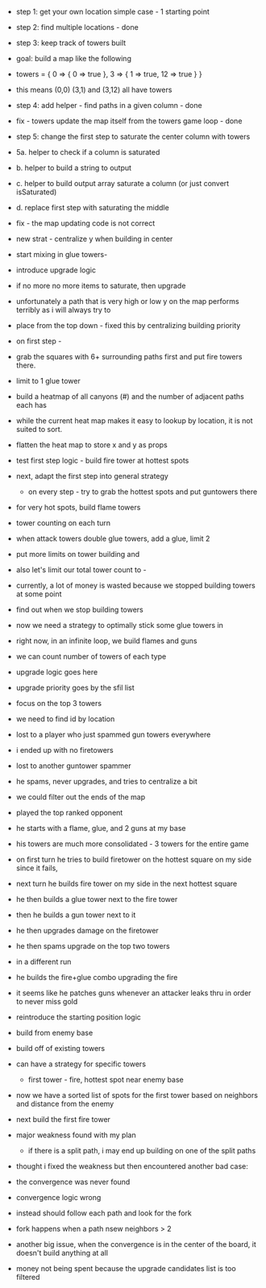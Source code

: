 - step 1: get your own location simple case - 1 starting point 
- step 2: find multiple locations - done 
- step 3: keep track of towers built 
- goal: build a map like the following
- towers = { 0 => { 0 => true }, 3 => { 1 => true, 12 => true } } 
- this means (0,0) (3,1) and (3,12) all have towers 
- step 4: add helper - find paths in a given column - done


- fix - towers update the map itself from the towers game loop - done
- step 5: change the first step to saturate the center column with towers
- 5a.  helper to check if a column is saturated
- b.  helper to build a string to output 
- c.  helper to build output array saturate a column (or just convert isSaturated)
- d.  replace first step with saturating the middle 


-  fix - the map updating code is not correct



- new strat - centralize y when building in center 
- start mixing in glue towers- 
- introduce upgrade logic
- if no more no more items to saturate, then upgrade

- unfortunately a path that is very high or low y on the map performs terribly as i will always try to
- place from the top down - fixed this by centralizing building priority 


- on first step - 
- grab the squares with 6+ surrounding paths first and put fire towers there.


- limit to 1 glue tower 

- build a heatmap of all canyons (#) and the number of adjacent paths each has 
- while the current heat map makes it easy to lookup by location, it is not suited to sort.
- flatten the heat map to store x and y as props 

- test first step logic - build fire tower at hottest spots

- next, adapt the first step into general strategy
  - on every step - try to grab the hottest spots and put guntowers there

- for very hot spots, build flame towers 
- tower counting on each turn 

- when attack towers double glue towers, add a glue, limit 2

- put more limits on tower building and 
- also let's limit our total tower count to - 
- currently, a lot of money is wasted because we stopped building towers at some point
- find out when we stop building towers 


- now we need a strategy to optimally stick some glue towers in
- right now, in an infinite loop, we build flames and guns
- we can count number of towers of each type

-  upgrade logic goes here 

-  upgrade priority goes by the sfil list 

-  focus on the top 3 towers 

-  we need to find id by location 

- lost to a player who just spammed gun towers everywhere 
- i ended up with no firetowers 

- lost to another guntower spammer 
- he spams, never upgrades, and tries to centralize a bit 
- we could filter out the ends of the map 

- played the top ranked opponent 
- he starts with a flame, glue, and 2 guns at my base 
- his towers are much more consolidated - 3 towers for the entire game

- on first turn he tries to build firetower on the hottest square on my side since it fails,
- next turn he builds fire tower on my side in the next hottest square 
- he then builds a glue tower next to the fire tower
- then he builds a gun tower next to it
- he then upgrades damage on the firetower 
- he then spams upgrade on the top two towers 

- in a different run
- he builds the fire+glue combo upgrading the fire
- it seems like he patches guns whenever an attacker leaks thru in order to never miss gold 

- reintroduce the starting position logic 
- build from enemy base 
- build off of existing towers 
- can have a strategy for specific towers
  - first tower - fire, hottest spot near enemy base 


- now we have a sorted list of spots for the first tower based on neighbors and distance from the enemy
- next build the first fire tower 

- major weakness found with my plan
  - if there is a split path, i may end up building on one of the split paths 

- thought i fixed the weakness but then encountered another bad case: 
- the convergence was never found 

- convergence logic wrong
- instead should follow each path and look for the fork 
- fork happens when a path nsew neighbors > 2 

- another big issue, when the convergence is in the center of the board, it doesn't build anything at all 

- money not being spent because the upgrade candidates list is too filtered 